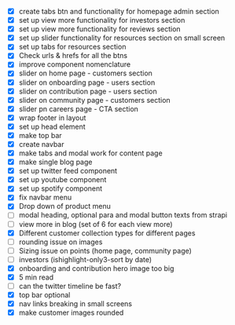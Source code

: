 - [x] create tabs btn and functionality for homepage admin section
- [x] set up view more functionality for investors section
- [x] set up view more functionality for reviews section
- [x] set up slider functionality for resources section on small screen
- [x] set up tabs for resources section
- [x] Check urls & hrefs for all the btns
- [x] improve component nomenclature
- [x] slider on home page - customers section
- [x] slider on onboarding page - users section
- [x] slider on contribution page - users section
- [x] slider on community page - customers section
- [x] slider pn careers page - CTA section
- [x] wrap footer in layout
- [x] set up head element
- [x] make top bar
- [x] create navbar
- [x] make tabs and modal work for content page
- [x] make single blog page
- [x] set up twitter feed component
- [x] set up youtube component
- [x] set up spotify component
- [x] fix navbar menu
- [x] Drop down of product menu
- [ ] modal heading, optional para and modal button texts from strapi
- [ ] view more in blog (set of 6 for each view more)
- [x] Different customer collection types for different pages
- [ ] rounding issue on images
- [ ] Sizing issue on points (home page, community page)
- [ ] investors (ishighlight-only3-sort by date)
- [x] onboarding and contribution hero image too big
- [x] 5 min read
- [ ] can the twitter timeline be fast?
- [x] top bar optional
- [x] nav links breaking in small screens
- [x] make customer images rounded
